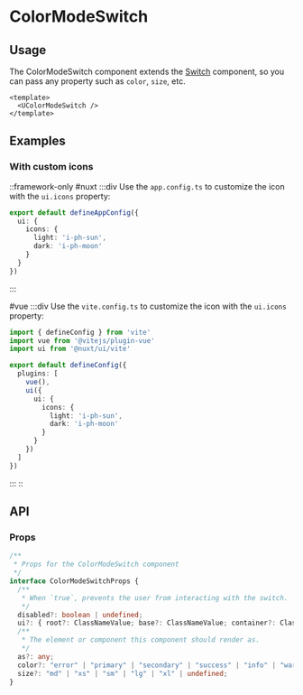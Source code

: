 # ColorModeSwitch

## Usage

The ColorModeSwitch component extends the [Switch](https://ui.nuxt.com/components/switch) component, so you can pass any property such as `color`, `size`, etc.

```vue
<template>
  <UColorModeSwitch />
</template>
```

## Examples

### With custom icons

::framework-only
#nuxt
  :::div
  Use the `app.config.ts` to customize the icon with the `ui.icons` property:
  
  ```ts [app.config.ts]
  export default defineAppConfig({
    ui: {
      icons: {
        light: 'i-ph-sun',
        dark: 'i-ph-moon'
      }
    }
  })
  ```
  :::

#vue
  :::div
  Use the `vite.config.ts` to customize the icon with the `ui.icons` property:
  
  ```ts [vite.config.ts]
  import { defineConfig } from 'vite'
  import vue from '@vitejs/plugin-vue'
  import ui from '@nuxt/ui/vite'
  
  export default defineConfig({
    plugins: [
      vue(),
      ui({
        ui: {
          icons: {
            light: 'i-ph-sun',
            dark: 'i-ph-moon'
          }
        }
      })
    ]
  })
  ```
  :::
::

## API

### Props

```ts
/**
 * Props for the ColorModeSwitch component
 */
interface ColorModeSwitchProps {
  /**
   * When `true`, prevents the user from interacting with the switch.
   */
  disabled?: boolean | undefined;
  ui?: { root?: ClassNameValue; base?: ClassNameValue; container?: ClassNameValue; thumb?: ClassNameValue; icon?: ClassNameValue; wrapper?: ClassNameValue; label?: ClassNameValue; description?: ClassNameValue; } | undefined;
  /**
   * The element or component this component should render as.
   */
  as?: any;
  color?: "error" | "primary" | "secondary" | "success" | "info" | "warning" | "neutral" | undefined;
  size?: "md" | "xs" | "sm" | "lg" | "xl" | undefined;
}
```


